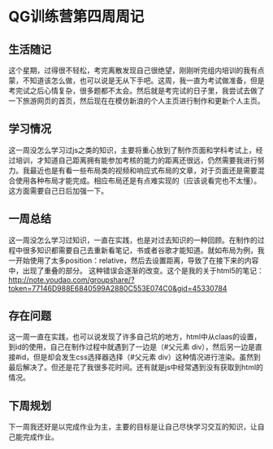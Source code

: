 # QG训练营第四周周记

## 生活随记

这个星期，过得很不轻松，考完离散发现自己很绝望，刚刚听完组内培训的我有点蒙，不知道该怎么做，也可以说是无从下手吧。这周，我一直为考试做准备，但是考完试之后心情复杂，很多题都不太会。然后就是考完试的日子里，我尝试去做了一下旅游网页的首页，然后现在在模仿新浪的个人主页进行制作和更新个人主页。

## 学习情况

这一周没怎么学习过js之类的知识，主要将重心放到了制作页面和学科考试上，经过培训，才知道自己距离拥有能参加考核的能力的距离还很远，仍然需要我进行努力。我最近也是有看一些布局类的视频和响应式布局的文章，对于页面还是需要混合使用各种布局才能完成。相应布局还是有点难实现的（应该说看完也不太懂）。这方面需要自己日后加强一下。

## 一周总结

这一周没怎么学习过知识，一直在实践，也是对过去知识的一种回顾。在制作的过程中很多知识都需要自己去重新看笔记，书或者谷歌才能知道。就如布局为例，我一开始使用了太多position：relative，然后去设置距离，导致了在接下来的内容中，出现了重叠的部分。
这种错误会逐渐的改变。这个是我的关于html5的笔记：http://note.youdao.com/groupshare/?token=77146D988E6840599A2880C553E074C0&gid=45330784

## 存在问题

这一周一直在实践，也可以说发现了许多自己坑的地方，html中从claas的设置，到id的使用，自己在制作过程中就遇到了一边是（#父元素 div），然后另一边是直接#id，但是却会发生css选择器选择（#父元素 div）这种情况进行渲染。虽然到最后解决了。但还是花了我很多花时间。还有就是js中经常遇到没有获取到html的情况。

## 下周规划

下一周我还好是以完成作业为主，主要的目标是让自己尽快学习交互的知识，让自己能完成作业。